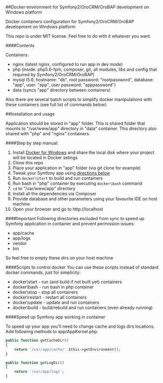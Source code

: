 ##Docker environment for Symfony2/OroCRM/OroBAP development on Windows platform 

Docker containers configuration for Symfony2/OroCRM/OroBAP development on Windows platform

This repo is under MIT license. Feel free to do with it whatever you want.

####Contents

Containers:
- nginx (latest nginx, configured to run app in dev mode)
- php (inside: php5.6-fpm, composer, git, all modules, libs and config that required by Symfony2/OroCRM/OroBAP)
- mysql (5.6, hostname: "db", root password: "rootpassword", database: "app", user: "app", user password: "apppassword")
- data (syncs "app" directory between containers)

Also there are several batch scripts to simplify docker manipulations with these containers (see full list of commands below)

##Installation and usage

Application should be stored in "app" folder. This is shared folder that mounts to "/var/www/app" directory in "data" container.
This directory also shared with "php" and "nginx" containers.

####Step by step manual:
1. Install [Docker for Windows](https://www.docker.com/products/docker#/windows) and share the local disk where your project will be located in Docker setings
2. Clone this repo
3. Place your application in "app" folder (via git clone for example)
4. Tweak your Symfony app using [directions below](#speed-up-symfony-app-working-in-container)
5. Run `docker\start` to build and run containers
6. Run bash in "php" container by executing `docker\bash` command
7. `cd` to "/var/www/app" directory
8. Install all the dependencies via Composer
9. Provide database and other parameters using your favourite IDE on host machine
10. Open your browser and go to http://localhost

####Important
Following directories excluded from sync to speed up Symfony application in container and prevent permission issues:
- app/cache
- app/logs
- vendor
- bin

So feel free to empty these dirs on your host machine

####Scripts to control docker
You can use these scripts instead of standard docker commands, just for simplicity:
- docker\start - run (and build if not built yet) containers
- docker\bash - run bash in php container
- docker\stop - stop all containers
- docker\restart - restart all containers
- docker\update - update and run containers
- docker\build - build/rebuild and run containers (even already running)

####Speed up Symfony app working in container

To speed up your app you'll need to change cache and logs dirs locations. Add following methods to app/AppKernel.php:
```php
public function getCacheDir()
{
    return '/var/app/cache/'.$this->getEnvironment();
}

public function getLogDir()
{
    return '/var/app/logs';
}
```
